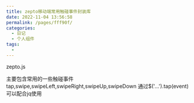 ```yaml
---
title: zepto移动端常用触碰事件封装库
date: 2022-11-04 13:56:58
permalink: /pages/fff90f/
categories:
  - 日记
  - 个人组件
tags:
  - 
---
```

zepto.js

主要包含常用的一些触碰事件
tap,swipe,swipeLeft,swipeRight,swipeUp,swipeDown
通过$('...').tap(event)
可以配合jq使用